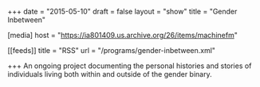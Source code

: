 +++
date = "2015-05-10"
draft = false
layout = "show"
title = "Gender Inbetween"

[media]
host = "https://ia801409.us.archive.org/26/items/machinefm"

[[feeds]]
  title = "RSS"
  url = "/programs/gender-inbetween.xml"

+++
An ongoing project documenting the personal histories and stories of individuals living both within and outside of the gender binary.
